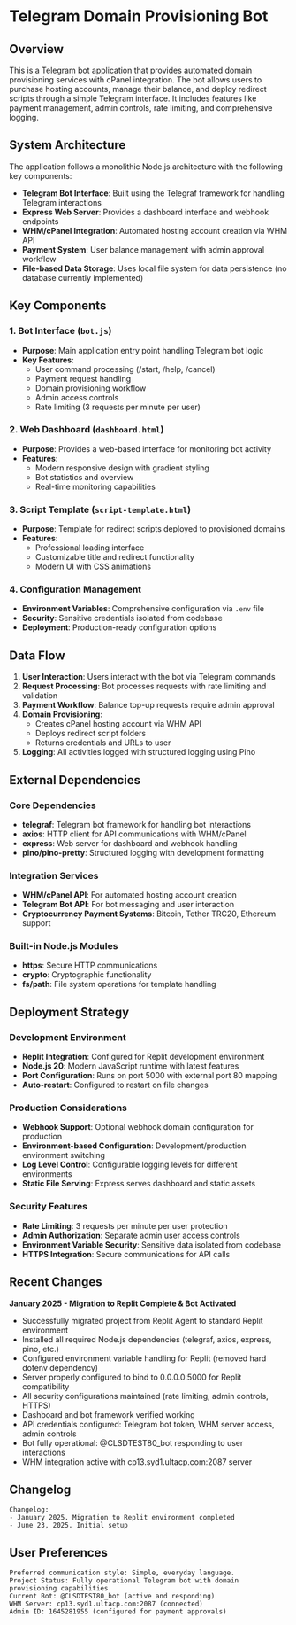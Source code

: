 # Telegram Domain Provisioning Bot

## Overview

This is a Telegram bot application that provides automated domain provisioning services with cPanel integration. The bot allows users to purchase hosting accounts, manage their balance, and deploy redirect scripts through a simple Telegram interface. It includes features like payment management, admin controls, rate limiting, and comprehensive logging.

## System Architecture

The application follows a monolithic Node.js architecture with the following key components:

- **Telegram Bot Interface**: Built using the Telegraf framework for handling Telegram interactions
- **Express Web Server**: Provides a dashboard interface and webhook endpoints
- **WHM/cPanel Integration**: Automated hosting account creation via WHM API
- **Payment System**: User balance management with admin approval workflow
- **File-based Data Storage**: Uses local file system for data persistence (no database currently implemented)

## Key Components

### 1. Bot Interface (`bot.js`)
- **Purpose**: Main application entry point handling Telegram bot logic
- **Key Features**: 
  - User command processing (/start, /help, /cancel)
  - Payment request handling
  - Domain provisioning workflow
  - Admin access controls
  - Rate limiting (3 requests per minute per user)

### 2. Web Dashboard (`dashboard.html`)
- **Purpose**: Provides a web-based interface for monitoring bot activity
- **Features**: 
  - Modern responsive design with gradient styling
  - Bot statistics and overview
  - Real-time monitoring capabilities

### 3. Script Template (`script-template.html`)
- **Purpose**: Template for redirect scripts deployed to provisioned domains
- **Features**: 
  - Professional loading interface
  - Customizable title and redirect functionality
  - Modern UI with CSS animations

### 4. Configuration Management
- **Environment Variables**: Comprehensive configuration via `.env` file
- **Security**: Sensitive credentials isolated from codebase
- **Deployment**: Production-ready configuration options

## Data Flow

1. **User Interaction**: Users interact with the bot via Telegram commands
2. **Request Processing**: Bot processes requests with rate limiting and validation
3. **Payment Workflow**: Balance top-up requests require admin approval
4. **Domain Provisioning**: 
   - Creates cPanel hosting account via WHM API
   - Deploys redirect script folders
   - Returns credentials and URLs to user
5. **Logging**: All activities logged with structured logging using Pino

## External Dependencies

### Core Dependencies
- **telegraf**: Telegram bot framework for handling bot interactions
- **axios**: HTTP client for API communications with WHM/cPanel
- **express**: Web server for dashboard and webhook handling
- **pino/pino-pretty**: Structured logging with development formatting

### Integration Services
- **WHM/cPanel API**: For automated hosting account creation
- **Telegram Bot API**: For bot messaging and user interaction
- **Cryptocurrency Payment Systems**: Bitcoin, Tether TRC20, Ethereum support

### Built-in Node.js Modules
- **https**: Secure HTTP communications
- **crypto**: Cryptographic functionality
- **fs/path**: File system operations for template handling

## Deployment Strategy

### Development Environment
- **Replit Integration**: Configured for Replit development environment
- **Node.js 20**: Modern JavaScript runtime with latest features
- **Port Configuration**: Runs on port 5000 with external port 80 mapping
- **Auto-restart**: Configured to restart on file changes

### Production Considerations
- **Webhook Support**: Optional webhook domain configuration for production
- **Environment-based Configuration**: Development/production environment switching
- **Log Level Control**: Configurable logging levels for different environments
- **Static File Serving**: Express serves dashboard and static assets

### Security Features
- **Rate Limiting**: 3 requests per minute per user protection
- **Admin Authorization**: Separate admin user access controls
- **Environment Variable Security**: Sensitive data isolated from codebase
- **HTTPS Integration**: Secure communications for API calls

## Recent Changes

**January 2025 - Migration to Replit Complete & Bot Activated**
- Successfully migrated project from Replit Agent to standard Replit environment
- Installed all required Node.js dependencies (telegraf, axios, express, pino, etc.)
- Configured environment variable handling for Replit (removed hard dotenv dependency)
- Server properly configured to bind to 0.0.0.0:5000 for Replit compatibility
- All security configurations maintained (rate limiting, admin controls, HTTPS)
- Dashboard and bot framework verified working
- API credentials configured: Telegram bot token, WHM server access, admin controls
- Bot fully operational: @CLSDTEST80_bot responding to user interactions
- WHM integration active with cp13.syd1.ultacp.com:2087 server

## Changelog

```
Changelog:
- January 2025. Migration to Replit environment completed
- June 23, 2025. Initial setup
```

## User Preferences

```
Preferred communication style: Simple, everyday language.
Project Status: Fully operational Telegram bot with domain provisioning capabilities
Current Bot: @CLSDTEST80_bot (active and responding)
WHM Server: cp13.syd1.ultacp.com:2087 (connected)
Admin ID: 1645281955 (configured for payment approvals)
```